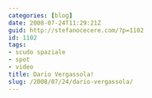 ```yaml
---
categories: [blog]
date: 2008-07-24T11:29:21Z
guid: http://stefanocecere.com/?p=1102
id: 1102
tags:
- scudo spaziale
- spot
- video
title: Dario Vergassola!
slug: /2008/07/24/dario-vergassola/
---
```


